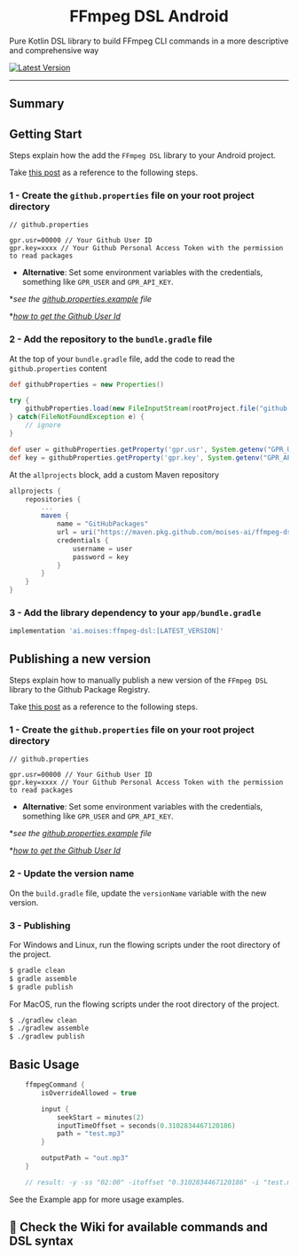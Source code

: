 <div align="center">
    <h1>FFmpeg DSL Android</h1>
</div>

Pure Kotlin DSL library to build FFmpeg CLI commands in a more descriptive and comprehensive way

[![Latest Version](https://img.shields.io/badge/Latest_Version-0.1-green.svg)](https://github.com/orgs/moises-ai/packages?repo_name=ffmpeg-dsl-android)

---

## Summary

## Getting Start

Steps explain how the add the `FFmpeg DSL` library to your Android project.

Take [this post](https://ppulikal.medium.com/publishing-android-libraries-to-the-github-package-registry-part-2-3c5aab31f477)
as a reference to the following steps.

### 1 - Create the `github.properties` file on your root project directory

```
// github.properties

gpr.usr=00000 // Your Github User ID
gpr.key=xxxx // Your Github Personal Access Token with the permission to read packages
```

- **Alternative**: Set some environment variables with the credentials, something like `GPR_USER` and `GPR_API_KEY`.

\*_see the [github.properties.example](./github.properties.example) file_

\*_[how to get the Github User Id](https://stackoverflow.com/questions/17308954/where-can-i-find-the-github-id-in-my-account#:~:text=Up%20vote%202-,It%20can%20be%20easily%20retrieved%20using%20Github%20API%20.,.noreply.github.com%20.)_

### 2 - Add the repository to the `bundle.gradle` file

At the top of your `bundle.gradle` file, add the code to read the `github.properties`
content

```gradle
def githubProperties = new Properties()

try {
    githubProperties.load(new FileInputStream(rootProject.file("github.properties")))
} catch(FileNotFoundException e) {
    // ignore
}

def user = githubProperties.getProperty('gpr.usr', System.getenv("GPR_USER"))
def key = githubProperties.getProperty('gpr.key', System.getenv("GPR_API_KEY"))
```

At the `allprojects` block, add a custom Maven repository

```gradle
allprojects {
    repositories {
        ...
        maven {
            name = "GitHubPackages"
            url = uri("https://maven.pkg.github.com/moises-ai/ffmpeg-dsl-android")
            credentials {
                username = user
                password = key
            }
        }
    }
}
```

### 3 - Add the library dependency to your `app/bundle.gradle`

```gradle
implementation 'ai.moises:ffmpeg-dsl:[LATEST_VERSION]'
```

## Publishing a new version

Steps explain how to manually publish a new version of the `FFmpeg DSL` library
to the Github Package Registry.

Take [this post](https://proandroiddev.com/publishing-android-libraries-to-the-github-package-registry-part-1-7997be54ea5a)
as a reference to the following steps.

### 1 - Create the `github.properties` file on your root project directory

```
// github.properties

gpr.usr=00000 // Your Github User ID
gpr.key=xxxx // Your Github Personal Access Token with the permission to read packages
```

- **Alternative**: Set some environment variables with the credentials, something like `GPR_USER` and `GPR_API_KEY`.

\*_see the [github.properties.example](./github.properties.example) file_

\*_[how to get the Github User Id](https://stackoverflow.com/questions/17308954/where-can-i-find-the-github-id-in-my-account#:~:text=Up%20vote%202-,It%20can%20be%20easily%20retrieved%20using%20Github%20API%20.,.noreply.github.com%20.)_

### 2 - Update the version name

On the `build.gradle` file, update the `versionName` variable with the new version.

### 3 - Publishing

For Windows and Linux, run the flowing scripts under the root directory of the project.

```sh
$ gradle clean
$ gradle assemble
$ gradle publish
```

For MacOS, run the flowing scripts under the root directory of the project.

```sh
$ ./gradlew clean
$ ./gradlew assemble
$ ./gradlew publish
```

## Basic Usage

```kotlin
    ffmpegCommand {
        isOverrideAllowed = true

        input {
            seekStart = minutes(2)
            inputTimeOffset = seconds(0.3102834467120186)
            path = "test.mp3"
        }

        outputPath = "out.mp3"
    }

    // result: -y -ss "02:00" -itoffset "0.3102834467120186" -i "test.mp3" "out.mp3"
```

See the Example app for more usage examples.

## 👀 Check the Wiki for available commands and DSL syntax
